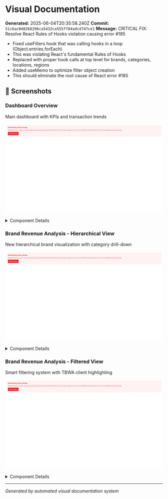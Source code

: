 # Visual Documentation

**Generated:** 2025-06-04T20:35:58.240Z
**Commit:** `51c6ac040268296ca5432ca555f784adcd747ce1`
**Message:** CRITICAL FIX: Resolve React Rules of Hooks violation causing error #185

- Fixed useFilters hook that was calling hooks in a loop (Object.entries.forEach)
- This was violating React's fundamental Rules of Hooks
- Replaced with proper hook calls at top level for brands, categories, locations, regions
- Added useMemo to optimize filter object creation
- This should eliminate the root cause of React error #185

## 📱 Screenshots

### Dashboard Overview

Main dashboard with KPIs and transaction trends

![Dashboard Overview](./dashboard-overview.png)

<details>
<summary>Component Details</summary>

#### kpi metrics

![kpi-metrics](./dashboard-overview-kpi-metrics.png)

</details>

### Brand Revenue Analysis - Hierarchical View

New hierarchical brand visualization with category drill-down

![Brand Revenue Analysis - Hierarchical View](./brand-revenue-analysis---hierarchical-view.png)

<details>
<summary>Component Details</summary>

#### kpi metrics

![kpi-metrics](./brand-revenue-analysis---hierarchical-view-kpi-metrics.png)

</details>

### Brand Revenue Analysis - Filtered View

Smart filtering system with TBWA client highlighting

![Brand Revenue Analysis - Filtered View](./brand-revenue-analysis---filtered-view.png)

<details>
<summary>Component Details</summary>

#### kpi metrics

![kpi-metrics](./brand-revenue-analysis---filtered-view-kpi-metrics.png)

</details>

---

_Generated by automated visual documentation system_
